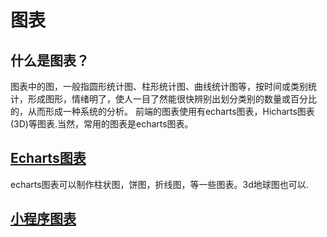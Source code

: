 # 图表
## 什么是图表？

图表中的图，一般指圆形统计图、柱形统计图、曲线统计图等，按时间或类别统计，形成图形，情绪明了，使人一目了然能很快辨别出划分类别的数量或百分比的，从而形成一种系统的分析。
前端的图表使用有echarts图表，Hicharts图表(3D)等图表.当然，常用的图表是echarts图表。
## [Echarts图表](/accumulate/Echarts/PC-Basics/Basics.html)
   echarts图表可以制作柱状图，饼图，折线图，等一些图表。3d地球图也可以.
## [小程序图表](/accumulate/Echarts/Applet/AppletBasics.html)